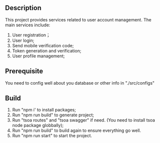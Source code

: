 ## Description
This project provides services related to user account management. The main services include:
1. User registration；
2. User login;
3. Send mobile verification code;
4. Token generation and verification;
5. User profile management;

## Prerequisite
You need to config well about you database or other info in "./src/configs"

## Build
1. Run "npm i' to install packages;
2. Run "npm run build" to generate project;
3. Run "tsoa routes" and "tsoa swagger" if need. (You need to install tsoa node package globbally);
4. Run "npm run build" to build again to ensure everything go well.
5. Run "npm run start" to start the project.